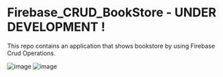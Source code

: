 # Firebase_CRUD_BookStore  - UNDER DEVELOPMENT !
This repo contains an application that shows bookstore by using Firebase Crud Operations.

![image](https://user-images.githubusercontent.com/5441882/119911975-20545f80-bf63-11eb-8483-30794ea48b86.png)
![image](https://user-images.githubusercontent.com/5441882/119911982-25191380-bf63-11eb-8453-f89cb5b9af2b.png)
